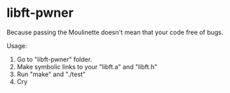 # libft-pwner

Because passing the Moulinette doesn't mean that your code free of bugs.

Usage:
1. Go to "libft-pwner" folder.
2. Make symbolic links to your "libft.a" and "libft.h"
3. Run "make" and "./test"
4. Cry
